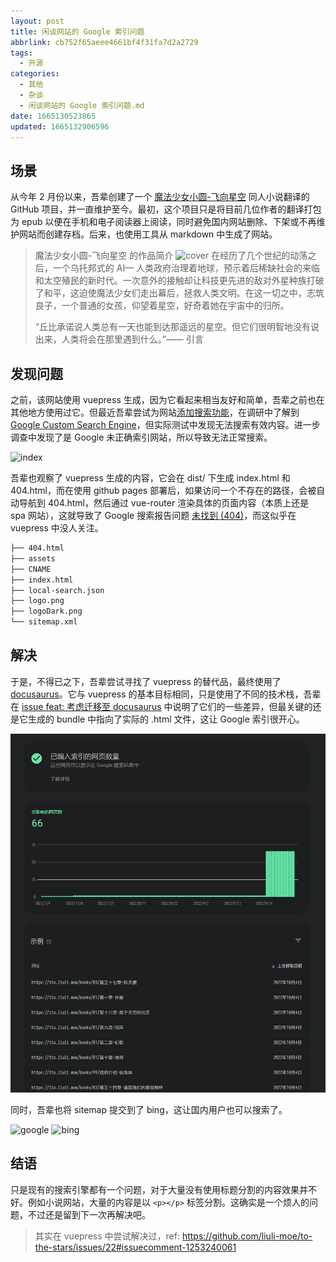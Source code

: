 ```yaml
---
layout: post
title: 闲谈网站的 Google 索引问题
abbrlink: cb752f65aeee4661bf4f31fa7d2a2729
tags:
  - 开源
categories:
  - 其他
  - 杂谈
  - 闲谈网站的 Google 索引问题.md
date: 1665130523865
updated: 1665132906596
---
```


## 场景

从今年 2 月份以来，吾辈创建了一个 [魔法少女小圆-飞向星空](https://github.com/liuli-moe/to-the-stars) 同人小说翻译的 GitHub 项目，并一直维护至今。最初，这个项目只是将目前几位作者的翻译打包为 epub 以便在手机和电子阅读器上阅读，同时避免国内网站删除、下架或不再维护网站而创建存档。后来，也使用工具从 markdown 中生成了网站。

> 魔法少女小圆-飞向星空 的作品简介
> ![cover](https://user-images.githubusercontent.com/24560368/156177284-33456fc7-53fc-4515-a4bd-48683ca88277.png)
> 在经历了几个世纪的动荡之后，一个乌托邦式的 AI— 人类政府治理着地球，预示着后稀缺社会的来临和太空殖民的新时代。一次意外的接触却让科技更先进的敌对外星种族打破了和平，这迫使魔法少女们走出幕后，拯救人类文明。在这一切之中，志筑良子，一个普通的女孩，仰望着星空，好奇着她在宇宙中的归所。
>
> “丘比承诺说人类总有一天也能到达那遥远的星空。但它们很明智地没有说出来，人类将会在那里遇到什么。”—— 引言

## 发现问题

之前，该网站使用 vuepress 生成，因为它看起来相当友好和简单，吾辈之前也在其他地方使用过它。但最近吾辈尝试为网站[添加搜索功能](https://github.com/liuli-moe/to-the-stars/issues/22)，在调研中了解到 [Google Custom Search Engine](https://www.google.com/cse/)，但实际测试中发现无法搜索有效内容。进一步调查中发现了是 Google 未正确索引网站，所以导致无法正常搜索。

![index](https://user-images.githubusercontent.com/24560368/192085971-f23a5fcb-6741-4367-be43-5072c80e158f.png)

吾辈也观察了 vuepress 生成的内容，它会在 dist/ 下生成 index.html 和 404.html，而在使用 github pages 部署后，如果访问一个不存在的路径，会被自动导航到 404.html，然后通过 vue-router 渲染具体的页面内容（本质上还是 spa 网站），这就导致了 Google 搜索报告问题 [未找到 (404)](https://support.google.com/webmasters/answer/7440203#not_found_404)，而这似乎在 vuepress 中没人关注。

```sh
├── 404.html
├── assets
├── CNAME
├── index.html
├── local-search.json
├── logo.png
├── logoDark.png
└── sitemap.xml
```

## 解决

于是，不得已之下，吾辈尝试寻找了 vuepress 的替代品，最终使用了 [docusaurus](https://docusaurus.io/)。它与 vuepress 的基本目标相同，只是使用了不同的技术栈，吾辈在 [issue feat: 考虑迁移至 docusaurus](https://github.com/liuli-moe/to-the-stars/issues/23) 中说明了它们的一些差异，但最关键的还是它生成的 bundle 中指向了实际的 .html 文件，这让 Google 索引很开心。

![1665132275042.png](/resources/c1231e694b074c4f84bf02c89193cd9d.png)

同时，吾辈也将 sitemap 提交到了 bing，这让国内用户也可以搜索了。

![google](https://user-images.githubusercontent.com/24560368/194464064-c1097f9e-3ab4-4fd8-b660-7d2db1928a38.jpg)
![bing](https://user-images.githubusercontent.com/24560368/194463665-57c4e566-9712-4737-9596-df22705b258a.jpg)

## 结语

只是现有的搜索引擎都有一个问题，对于大量没有使用标题分割的内容效果并不好。例如小说网站，大量的内容是以 `<p></p>` 标签分割。这确实是一个烦人的问题，不过还是留到下一次再解决吧。

> 其实在 vuepress 中尝试解决过，ref: <https://github.com/liuli-moe/to-the-stars/issues/22#issuecomment-1253240061>
